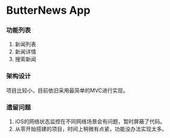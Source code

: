 # ButterNews App

### 功能列表
1. 新闻列表
2. 新闻详情
3. 搜索新闻

### 架构设计
项目比较小，目前依旧采用最简单的MVC进行实现。

### 遗留问题
1. iOS的网络状态监控在不同网络场景会有问题，暂时屏蔽了代码。
2. 从零开始搭建的项目，时间上稍微有点紧，功能没办法实现太多。